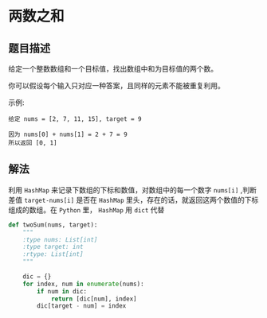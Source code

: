 # 两数之和

## 题目描述
给定一个整数数组和一个目标值，找出数组中和为目标值的两个数。

你可以假设每个输入只对应一种答案，且同样的元素不能被重复利用。

示例:
```
给定 nums = [2, 7, 11, 15], target = 9

因为 nums[0] + nums[1] = 2 + 7 = 9
所以返回 [0, 1]
```
## 解法
利用 `HashMap` 来记录下数组的下标和数值，对数组中的每一个数字 `nums[i]` ,判断差值 `target-nums[i]` 是否在 `HashMap` 里头，存在的话，就返回这两个数值的下标组成的数组。在 `Python` 里， `HashMap` 用 `dict` 代替

```python
def twoSum(nums, target):
    """
    :type nums: List[int]
    :type target: int
    :rtype: List[int]
    """
    
    dic = {}
    for index, num in enumerate(nums):
        if num in dic:
            return [dic[num], index]
        dic[target - num] = index
```

